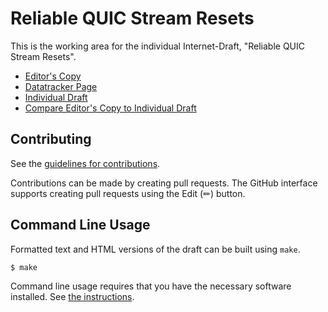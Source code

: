 # Reliable QUIC Stream Resets

This is the working area for the individual Internet-Draft, "Reliable QUIC Stream Resets".

* [Editor's Copy](https://marten-seemann.github.io/draft-seemann-quic-reliable-stream-reset/#go.draft-seemann-quic-reliable-stream-reset.html)
* [Datatracker Page](https://datatracker.ietf.org/doc/draft-seemann-quic-reliable-stream-reset)
* [Individual Draft](https://datatracker.ietf.org/doc/html/draft-seemann-quic-reliable-stream-reset)
* [Compare Editor's Copy to Individual Draft](https://marten-seemann.github.io/draft-seemann-quic-reliable-stream-reset/#go.draft-seemann-quic-reliable-stream-reset.diff)


## Contributing

See the
[guidelines for contributions](https://github.com/marten-seemann/draft-seemann-quic-reliable-stream-reset/blob/master/CONTRIBUTING.md).

Contributions can be made by creating pull requests.
The GitHub interface supports creating pull requests using the Edit (✏) button.


## Command Line Usage

Formatted text and HTML versions of the draft can be built using `make`.

```sh
$ make
```

Command line usage requires that you have the necessary software installed.  See
[the instructions](https://github.com/martinthomson/i-d-template/blob/main/doc/SETUP.md).

